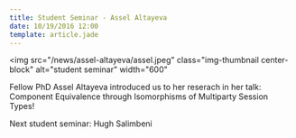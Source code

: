 ```yaml
---
title: Student Seminar - Assel Altayeva
date: 10/19/2016 12:00
template: article.jade
---
```


<img src="/news/assel-altayeva/assel.jpeg"
     class="img-thumbnail center-block" alt="student seminar" width="600"
>

Fellow PhD Assel Altayeva introduced us to her reserach in her talk: Component Equivalence through Isomorphisms of Multiparty Session Types!

Next student seminar: Hugh Salimbeni
